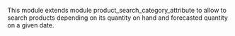 This module extends module product_search_category_attribute to allow to search
products depending on its quantity on hand and forecasted quantity on a given date.
